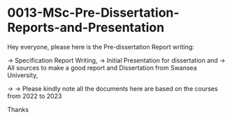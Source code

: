 # 0013-MSc-Pre-Dissertation-Reports-and-Presentation
Hey everyone, please here is the Pre-dissertation Report writing:

-> Specification Report Writing, 
-> Initial Presentation for dissertation and 
-> All sources to make a good report and Dissertation from Swansea University,

-> -> Please kindly note all the documents here are based on the courses from 2022 to 2023

Thanks 
